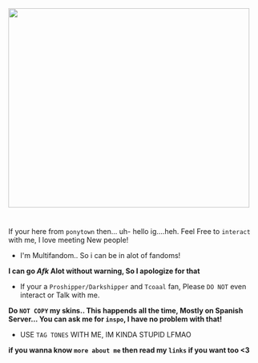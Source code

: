 <img src="https://64.media.tumblr.com/e8b73f9b61eca4f6bfef591c339d4abd/tumblr_p32ssmM7F11s0714io1_540.gif" width="481" height="398" />  

# 

If your here from `ponytown` then... uh- hello ig....heh. 
Feel Free to `interact` with me, I love meeting New people!

 - I'm Multifandom.. So i can be in alot of fandoms!

 **I  can go *Afk* Alot without warning, So I apologize for that**

- If your a `Proshipper/Darkshipper` and `Tcoaal` fan, Please `DO NOT` even interact or Talk with me.

**Do `NOT COPY` my skins.. This happends all the time, Mostly on Spanish Server...
You can ask me for `inspo`, I have no problem with that!**

- USE `TAG TONES` WITH ME, IM KINDA STUPID LFMAO 

**if you wanna know `more about me`
then read my `links` if you want too <3**

#




